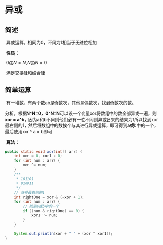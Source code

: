 # 异或

## 简述

​	异或运算，相同为0，不同为1相当于无进位相加

​	**性质：**

​	$0 \bigoplus N = N, N \bigoplus N = 0$

​	满足交换律和结合律

## 简单运算

​	有一堆数，有两个数ab是奇数次，其他是偶数次，找到奇数次的数。

​	分析，根据**N^N=0，0^N=N**可以设一个变量xor将数组中的数全部异或一遍，则**xor = a^b**，因为a和b不同则他们必有一位不同则异或出来的结果为1所以找到xor最右侧的1，然后将数组中的数挨个与其进行异或运算，即可得到**a或b**中的一个，最后使用xor ^ a = b即可

​	**算法：**

```java
public static void xor(int[] arr) {
    int xor = 0, xor1 = 0;
    for (int num : arr) {
        xor ^= num;
    }
    /**
     * 101101
     * 010011
     */
    // 获得最右侧的1
    int rightOne = xor & (~xor + 1);
    for (int num : arr) {
        // 找到a或b中的一个
        if ((num & rightOne) == 0) {
            xor1 ^= num;
        }
    }

    System.out.println(xor + " " + (xor ^ xor1));
}
```

